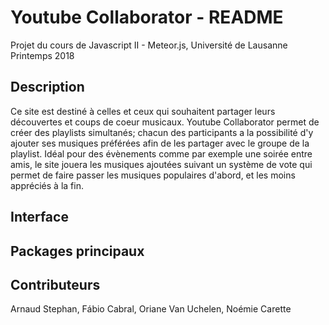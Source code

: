 # Youtube Collaborator - README
Projet du cours de Javascript II - Meteor.js, Université de Lausanne Printemps 2018

## Description
Ce site est destiné à celles et ceux qui souhaitent partager leurs découvertes et coups de coeur musicaux. 
Youtube Collaborator permet de créer des playlists simultanés; chacun des participants a la possibilité d'y ajouter ses
musiques préférées afin de les partager avec le groupe de la playlist. Idéal pour des évènements comme par exemple une soirée 
entre amis, le site jouera les musiques ajoutées suivant un système de vote qui permet de faire passer les musiques populaires
d'abord, et les moins appréciés à la fin.

## Interface

## Packages principaux 


## Contributeurs
Arnaud Stephan, Fábio Cabral, Oriane Van Uchelen, Noémie Carette

